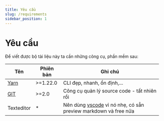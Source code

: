 ```yaml
---
title: Yêu cầu
slug: /requirements
sidebar_position: 1
---
```

# Yêu cầu

Để viết được bộ tài liệu này ta cần những công cụ, phần mềm sau:

|Tên|Phiên bản|Ghi chú|
|---|---|---|
|[Yarn](https://classic.yarnpkg.com/lang/en/docs/install)|>=1.22.0|CLI đẹp, nhanh, ổn định,...|
|[GIT](https://git-scm.com/downloads)|>=2.0|Công cụ quản lý source code - tất nhiên rồi|
|Texteditor|*|Nên dùng [vscode](https://code.visualstudio.com/download) vì nó nhẹ, có sẵn preview markdown và free nữa|
